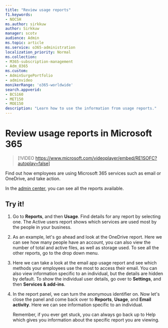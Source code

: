 ```yaml
---
title: "Review usage reports"
f1.keywords:
- NOCSH
ms.author: sirkkuw
author: Sirkkuw
manager: scotv
audience: Admin
ms.topic: article
ms.service: o365-administration
localization_priority: Normal
ms.collection: 
- M365-subscription-management 
- Adm_O365
ms.custom: 
- AdminSurgePortfolio
- adminvideo
monikerRange: 'o365-worldwide'
search.appverid:
- BCS160
- MET150
- MOE150
description: "Learn how to use the information from usage reports."
---
```


# Review usage reports in Microsoft 365

> [!VIDEO https://www.microsoft.com/videoplayer/embed/RE1SOFC?autoplay=false]

Find out how employees are using Microsoft 365 services such as email or OneDrive, and take action.

In the [admin center](https://admin.microsoft.com), you can see all the reports available.

## Try it!

1. Go to **Reports**, and then **Usage**. Find details for any report by selecting one. The Active users report shows which services are used most by the people in your business.
1. As an example, let's go ahead and look at the OneDrive report. Here we can see how many people have an account, you can also view the number of total and active files, as well as storage used. To see all the other reports, go to the drop down menu.
1. Here we can take a look at the email app usage report and see which methods your employees use the most to access their email. You can also view information specific to an individual, but the details are hidden by default. To show the individual user details, go over to **Settings**, and then **Services & add-ins**.
1. In the report panel, we can turn the anonymous identifier on. Now let's close the panel and come back over to **Reports**, **Usage**, and **Email activity**. Here we can see information specific to an individual.

    Remember, if you ever get stuck, you can always go back up to Help which gives you information about the specific report you are viewing.